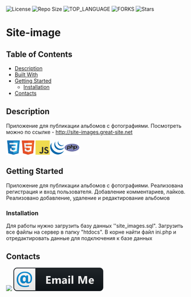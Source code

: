 ![License](https://img.shields.io/github/license/kol9di4/image-site-public.svg?style=for-the-badge) ![Repo Size](https://img.shields.io/github/languages/code-size/kol9di4/image-site-public.svg?style=for-the-badge) ![TOP_LANGUAGE](https://img.shields.io/github/languages/top/kol9di4/image-site-public.svg?style=for-the-badge) ![FORKS](https://img.shields.io/github/forks/kol9di4/image-site-public.svg?style=for-the-badge&social) ![Stars](https://img.shields.io/github/stars/kol9di4/image-site-public.svg?style=for-the-badge)
    
# Site-image

## Table of Contents

- [Description](#description)
- [Built With](#built-with)
- [Getting Started](#getting-started)
  - [Installation](#installation)
- [Contacts](#contacts)

## Description

Приложение  для публикации альбомов с фотографиями. Посмотреть можно по ссылке - http://site-images.great-site.net


<a href="https://developer.mozilla.org/en-US/docs/Web/CSS"><img src="https://raw.githubusercontent.com/devicons/devicon/master/icons/css3/css3-original.svg" height="40px" width="40px" /></a><a href="https://developer.mozilla.org/en-US/docs/Web/HTML"><img src="https://raw.githubusercontent.com/devicons/devicon/master/icons/html5/html5-original.svg" height="40px" width="40px" /></a><a href="https://developer.mozilla.org/en-US/docs/Web/JavaScript"><img src="https://raw.githubusercontent.com/devicons/devicon/master/icons/javascript/javascript-original.svg" height="40px" width="40px" /></a><a href="https://jquery.com/"><img src="https://raw.githubusercontent.com/devicons/devicon/master/icons/jquery/jquery-original.svg" height="40px" width="40px" /></a><a href="https://www.php.net/docs.php"><img src="https://raw.githubusercontent.com/devicons/devicon/master/icons/php/php-original.svg" height="40px" width="40px" /></a>

## Getting Started

Приложение для публикации альбомов с фотографиями. Реализована регистрация и вход пользователя. Добавление комментариев, лайков. Реализовано добавление, удаление и редактирование альбомов

### Installation

Для работы нужно загрузить базу данных ''site_images.sql".
Загрузить все файлы на сервер в папку "htdocs".
В корне найти файл ini.php и отредактировать данные для подключения к базе данных

## Contacts

<a href="https://www.linkedin.com/in/kol9di4"><img src="https://img.shields.io/badge/LinkedIn-0077B5?style=for-the-badge&logo=linkedin&logoColor=white" /></a>  <a href="mailto:kol9di4@gmail.com"><img src=https://raw.githubusercontent.com/johnturner4004/readme-generator/master/src/components/assets/images/email_me_button_icon_151852.svg /></a>
